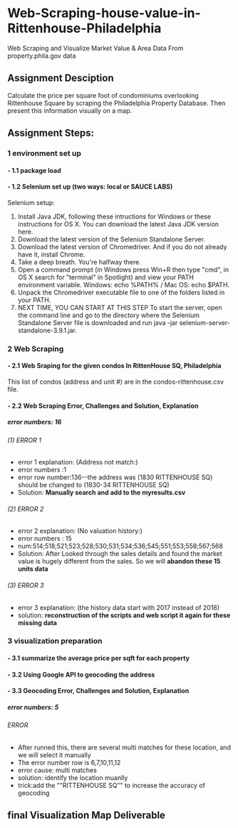# Web-Scraping-house-value-in-Rittenhouse-Philadelphia
Web Scraping and Visualize Market Value &amp; Area Data From property.phila.gov data
## Assignment Desciption
Calculate the price per square foot of condominiums overlooking Rittenhouse Square by scraping the Philadelphia Property Database. Then present this information visually on a map.

## Assignment Steps:
### 1 environment set up
#### - 1.1 package load
#### - 1.2 Selenium set up (two ways: local or SAUCE LABS)

 Selenium setup:

1. Install Java JDK, following these intructions for Windows or these instructions for OS X. You can download the latest Java JDK version here.
2. Download the latest version of the Selenium Standalone Server.
3. Download the latest version of Chromedriver. And if you do not already have it, install Chrome.
4. Take a deep breath. You're halfway there.
5. Open a command prompt (in Windows press Win+R then type "cmd", in OS X search for "terminal" in Spotlight) and view your PATH environment variable. Windows: echo %PATH% / Mac OS: echo $PATH.
6. Unpack the Chromedriver executable file to one of the folders listed in your PATH.
7. NEXT TIME, YOU CAN START AT THIS STEP To start the server, open the command line and go to the directory where the Selenium Standalone Server file is downloaded and run java -jar selenium-server-standalone-3.9.1.jar.

### 2 Web Scraping
#### - 2.1 Web Sraping for the given condos In RittenHouse SQ, Philadelphia
This list of condos (address and unit #) are in the condos-rittenhouse.csv file.

#### - 2.2 Web Scraping Error, Challenges and Solution, Explanation
##### error numbers: 16
###### (1) ERROR 1
- error 1 explanation: (Address not match:)
- error numbers :1
- error row number:136--the address was (1830 RITTENHOUSE SQ) should be changed to (1830-34 RITTENHOUSE SQ)
- Solution: **Manually search and add to the myresults.csv**


###### (2) ERROR 2
- error 2 explanation: (No valuation history:)
- error numbers : 15
- num:514;518;521;523;528;530;531;534;536;545;551;553;558;567;568
- Solution: After Looked through the sales details and found the market value is hugely different from the sales. So we will **abandon these 15 units data**

###### (3) ERROR 3
- error 3 explanation: (the history data start with 2017 instead of 2018)
- solution: **reconstruction of the scripts and web script it again for these missing data**


### 3 visualization preparation
#### - 3.1 summarize the average price per sqft for each property
#### - 3.2 Using Google API to geocoding the address

#### - 3.3 Geocoding Error, Challenges and Solution, Explanation
##### error numbers: 5
######  ERROR 
- After runned this, there are several multi matches for these location, and we will select it manually
- The error number row is 6,7,10,11,12
- error cause: multi matches
- solution: identify the location muanlly 
- trick:add the ""RITTENHOUSE SQ"" to increase the accuracy of geocoding


## final Visualization Map Deliverable

